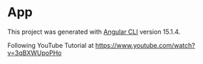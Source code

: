 # App

This project was generated with [Angular CLI](https://github.com/angular/angular-cli) version 15.1.4.

Following YouTube Tutorial at https://www.youtube.com/watch?v=3qBXWUpoPHo

